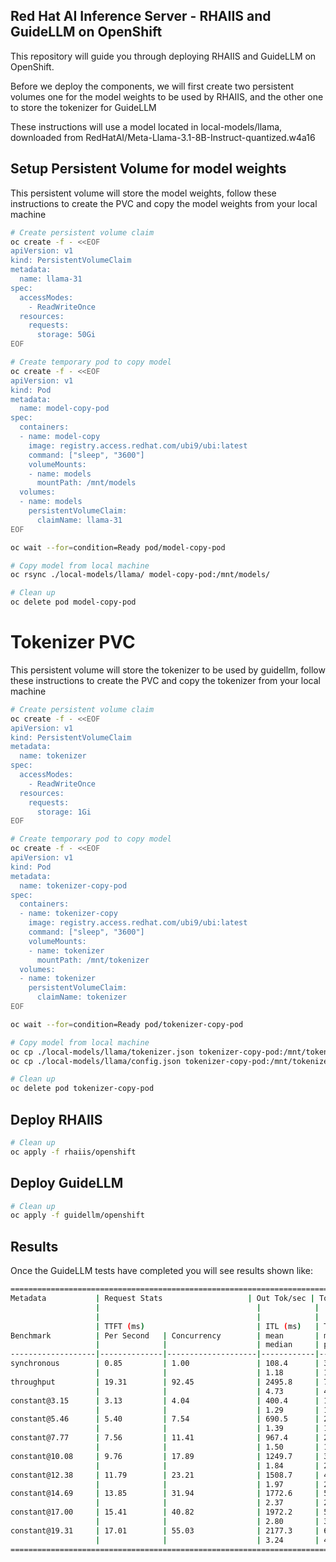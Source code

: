 ## Red Hat AI Inference Server - RHAIIS and GuideLLM on OpenShift

This repository will guide you through deploying RHAIIS and GuideLLM on OpenShift.  

Before we deploy the components, we will first create two persistent volumes one for the model weights to be used by RHAIIS, and the other one to store the tokenizer for GuideLLM

These instructions will use a model located in local-models/llama, downloaded from RedHatAI/Meta-Llama-3.1-8B-Instruct-quantized.w4a16

## Setup Persistent Volume for model weights

This persistent volume will store the model weights, follow these instructions to create the PVC and copy the model weights from your local machine

```bash
# Create persistent volume claim
oc create -f - <<EOF
apiVersion: v1
kind: PersistentVolumeClaim
metadata:
  name: llama-31
spec:
  accessModes:
    - ReadWriteOnce
  resources:
    requests:
      storage: 50Gi
EOF
```
```bash
# Create temporary pod to copy model
oc create -f - <<EOF
apiVersion: v1
kind: Pod
metadata:
  name: model-copy-pod
spec:
  containers:
  - name: model-copy
    image: registry.access.redhat.com/ubi9/ubi:latest
    command: ["sleep", "3600"]
    volumeMounts:
    - name: models
      mountPath: /mnt/models
  volumes:
  - name: models
    persistentVolumeClaim:
      claimName: llama-31
EOF
```
```bash
oc wait --for=condition=Ready pod/model-copy-pod
```
```bash
# Copy model from local machine
oc rsync ./local-models/llama/ model-copy-pod:/mnt/models/
```
```bash
# Clean up
oc delete pod model-copy-pod
```

# Tokenizer PVC

This persistent volume will store the tokenizer to be used by guidellm, follow these instructions to create the PVC and copy the tokenizer from your local machine

```bash
# Create persistent volume claim
oc create -f - <<EOF
apiVersion: v1
kind: PersistentVolumeClaim
metadata:
  name: tokenizer
spec:
  accessModes:
    - ReadWriteOnce
  resources:
    requests:
      storage: 1Gi
EOF
```
```bash
# Create temporary pod to copy model
oc create -f - <<EOF
apiVersion: v1
kind: Pod
metadata:
  name: tokenizer-copy-pod
spec:
  containers:
  - name: tokenizer-copy
    image: registry.access.redhat.com/ubi9/ubi:latest
    command: ["sleep", "3600"]
    volumeMounts:
    - name: tokenizer
      mountPath: /mnt/tokenizer
  volumes:
  - name: tokenizer
    persistentVolumeClaim:
      claimName: tokenizer
EOF
```
```bash
oc wait --for=condition=Ready pod/tokenizer-copy-pod
```
```bash
# Copy model from local machine
oc cp ./local-models/llama/tokenizer.json tokenizer-copy-pod:/mnt/tokenizer/
oc cp ./local-models/llama/config.json tokenizer-copy-pod:/mnt/tokenizer/
```
```bash
# Clean up
oc delete pod tokenizer-copy-pod
```

## Deploy RHAIIS
```bash
# Clean up
oc apply -f rhaiis/openshift
```

## Deploy GuideLLM
```bash
# Clean up
oc apply -f guidellm/openshift
```

## Results

Once the GuideLLM tests have completed you will see results shown like:

```bash
================================================================================
Metadata           | Request Stats                   | Out Tok/sec | Tot Tok/sec | Req Latency (sec) 
                   |                                   |            |             | mean
                   |                                   |            |             | median | p99
                   | TTFT (ms)                         | ITL (ms)   | TPOT (ms)   |
Benchmark          | Per Second   | Concurrency        | mean       | mean        | mean 
                   |              |                    | median     | p99         | mean   | median | p99   | mean   | median | p99
-------------------|--------------|--------------------|------------|-------------|--------|--------|-------|--------|--------|-------
synchronous        | 0.85         | 1.00               | 108.4      | 325.4       | 1.18
                   |              |                    | 1.18       | 1.18        | 29.7   | 29.4   | 37.0  | 9.1    | 9.1    | 9.1
throughput         | 19.31        | 92.45              | 2495.8     | 7489.3      | 4.74
                   |              |                    | 4.73       | 4.91        | 988.2  | 950.5  | 1879.2| 29.5   | 29.2   | 37.2
constant@3.15      | 3.13         | 4.04               | 400.4      | 1201.5      | 1.29
                   |              |                    | 1.29       | 1.36        | 37.2   | 35.7   | 95.3  | 9.9    | 9.9    | 10.1
constant@5.46      | 5.40         | 7.54               | 690.5      | 2072.0      | 1.40
                   |              |                    | 1.39       | 1.64        | 45.3   | 34.2   | 235.4 | 10.6   | 10.7   | 11.0
constant@7.77      | 7.56         | 11.41              | 967.4      | 2902.8      | 1.51
                   |              |                    | 1.50       | 1.76        | 45.3   | 36.1   | 197.5 | 11.5   | 11.5   | 12.5
constant@10.08     | 9.76         | 17.89              | 1249.7     | 3749.8      | 1.83
                   |              |                    | 1.84       | 2.13        | 61.0   | 39.4   | 260.1 | 13.9   | 14.1   | 15.5
constant@12.38     | 11.79        | 23.21              | 1508.7     | 4526.9      | 1.97
                   |              |                    | 1.97       | 2.33        | 62.0   | 40.9   | 275.2 | 15.0   | 15.2   | 17.4
constant@14.69     | 13.85        | 31.94              | 1772.6     | 5319.2      | 2.31
                   |              |                    | 2.37       | 2.77        | 86.3   | 46.2   | 342.8 | 17.5   | 18.3   | 20.8
constant@17.00     | 15.41        | 40.82              | 1972.2     | 5917.7      | 2.65
                   |              |                    | 2.80       | 3.37        | 119.8  | 51.4   | 490.9 | 19.9   | 21.6   | 24.5
constant@19.31     | 17.01        | 55.03              | 2177.3     | 6533.4      | 3.23
                   |              |                    | 3.24       | 4.26        | 166.4  | 61.5   | 569.8 | 24.2   | 25.1   | 31.2
================================================================================

```